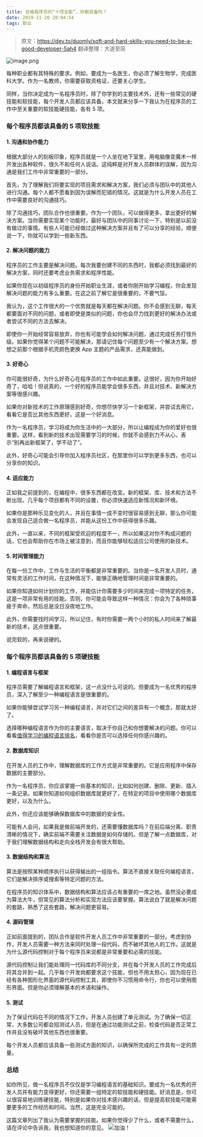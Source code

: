 ```yaml
---
title: 合格程序员的“十项全能”，你都具备吗？
date: 2019-11-20 20:04:54
tags: 职业
---
```


> 原文：https://dev.to/duomly/soft-and-hard-skills-you-need-to-be-a-good-developer-5ah4
翻译整理：大道至简

![image.png](https://upload-images.jianshu.io/upload_images/1618526-006f23ac02e0a901.png?imageMogr2/auto-orient/strip%7CimageView2/2/w/1240)

每种职业都有其特殊的要求。例如，要成为一名医生，你必须了解生物学，完成医科大学。作为一名教师，你需要获取资格证，还要关心学生。

同样，当你决定成为一名程序员时，除了你学到的主要技术外，还有一些常见的硬技能和软技能，每个开发人员都应该具备。本文就来分享一下我认为在程序员的工作中至关重要的软技能硬技能，各有 5 项。

<!-- more -->
### 每个程序员都该具备的 5 项软技能

#### 1\. 沟通和协作能力

根据大部分人的刻板印象，程序员就是一个人坐在地下室里，用电脑像变魔术一样开发出各种软件，很久不和任何人说话。这纯粹是对开发人员群体的误解，因为沟通是我们工作中非常重要的一部分。

首先，为了理解我们将要实现的项目需求和解决方案，我们必须与团队中的其他人进行沟通。每个人都不愿看到因为误解而犯错的情况。这就是为什么开发人员在工作中需要良好的沟通技巧。

除了沟通技巧，团队合作也很重要。作为一个团队，可以做得更多，拿出更好的解决方案。当你需要实现某个功能时，最好与团队中的同事讨论一下，特别是以前没有做过的事情。有些人可能已经做过这种解决方案并且有了可以分享的经验，顺便说一下，你就可以学到一些新东西。
#### 2\. 解决问题的能力

程序员的工作主要是解决问题。每次我要创建不同的东西时，我都必须找到最好的解决方案，同时还要考虑业务需求和程序性能。

如果你现在以初级程序员的身份开始职业生涯，或者你刚开始学习编程，你会发现解决问题的能力有多么重要。在这之前了解它是很重要的，不要气馁。

我认为，这个工作很大的一个优势就是每天都在解决问题。你不会感到无聊，每天都要面对不同的问题，或者即使是类似的问题，你也会尽力找到更好的解决办法或者尝试不同的方法去解决。

即使你一开始经常容易放弃，你也有可能学会如何解决问题，通过完成任务打怪升级。如果你觉得某个问题不可能解决，那请记住每个问题至少有一个解决方案。想想之前那个根据手机壳颜色更换 App 主题的产品需求，还真能做到。
#### 3\. 好奇心

你可能很好奇，为什么好奇心在程序员的工作中如此重要。这很好，因为你开始好奇了，哈哈！但说真的，一个好的程序员能学会很多东西，并且对技术、新解决方案等很感兴趣。

如果你对新技术的工作原理感到好奇，你想尽快学习一个新框架，并尝试去用它，看看它是否比其他东西更好，这是一个好消息。

作为一名程序员，学习将成为你生活中的一大部分，所以让编程成为你的爱好也很重要。这样，看到新的技术出现需要学习的时候，你就不会感到力不从心，表示“别再出新框架了，学不动了”。

此外，好奇心可能会引导你加入程序员社区，在那里你可以学到更多东西，也可以分享你的知识。
#### 4\. 适应能力

正如我之前提到的，在编程中，很多东西都在改变。新的框架、库、技术和方法不断出现。几乎每个项目都有不同的设置，你必须快速适应新情况和新环境。

如果你是那种乐见变化的人，并且在事情一成不变时很容易感到无聊，那么你可能会发现自己适合做一名程序员，并能从这份工作中获得很多乐趣。

此外，一直以来，不同的框架受欢迎的程度不一，所以如果这对你不构成问题的话，它也会帮助你在市场上被注意到，而且你能够轻松适应公司使用的新技术。
#### 5\. 时间管理能力

在每一份工作中，工作与生活的平衡都是非常重要的。当你是一名开发人员时，通常有灵活的工作时间，在这种情况下，能够正确地管理时间是非常重要的。

如果你知道如何计划你的工作，并能估计你需要多少时间来完成一项特定的任务，这是一项非常有用的技能。否则，你可能会导致这样一种情况：你会为了各种琐事疲于奔命，然后总是没日没夜地工作。

此外，你需要找时间学习，所以记住，有时你需要一两个小时的私人时间来了解最新的技术，这点很重要。

说完软的，再来说硬的。

### 每个程序员都该具备的 5 项硬技能

#### 1\. 编程语言与框架

程序员需要了解编程语言和框架，这一点没什么可说的。但要成为一名优秀的程序员，深入了解至少一种编程语言是很重要的。

如果你能够尝试学习另一种编程语言，并对它们之间的差异有一个概念，那就太好了。

选择哪种编程语言作为你的主要语言，取决于你自己和你想要解决的问题。你可以看看[值得学习的编程语言排名](https://www.blog.duomly.com/whiclanguing-in2019/)，看看你是否可以选择任何你感兴趣的。

#### 2\. 数据库知识

在开发人员的工作中，理解数据库的工作方式是非常重要的。它是应用程序中保存数据的主要部分。

作为一名程序员，你应该掌握一些基本的知识，比如如何创建、删除、更新、插入一条记录。如果你知道如何组织数据库就更好了，在特定的项目中使用哪个数据库更好，以及为什么。

此外，你还应该能够确保数据库中的数据的安全性。

可能有人会问，如果我是做前端开发的，还需要懂数据库吗？在前后端分离、职责清晰的情况下，确实前端不需要关注数据是如何存储的。但是了解一点数据库，对于我们理解数据结构和走向全栈开发会有很大帮助。
#### 3\. 数据结构和算法

算法是按照某种顺序执行以获得输出的一组指令。算法不直接关联任何编程语言，它们是解决排序或搜索等特定问题的方法。

在程序员的知识体系中，数据结构和算法应该占有重要的一席之地。虽然没必要成为算法大牛，但常见的算法分析和实现方法应该要掌握。算法说白了就是解决问题的套路，熟悉了这些套路，解决问题更容易。
#### 4\. 源码管理

正如前面提到的，团队合作是软件开发人员工作中非常重要的一部分。考虑到协作，开发人员需要一种方法来同时处理一段代码，而不破坏其他人的工作。这就是为什么源代码控制对于每个程序员来说都是非常重要和必需的技能。

源代码控制让我们能处理同一代码库的不同分支，并在每个开发人员的工作完成后将其合并到一起。几乎每个开发岗都要求这个技能，但也不用太担心，因为现在已经有各种图形化界面的源代码控制工具，即使你不习惯用命令行，你也可以使用图形界面。但是你必须理解基本的术语和操作。
#### 5\. 测试

为了保证代码在不同的情况下工作，开发人员创建了单元测试。为了确保一切正常，大多数公司都会招测试人员，但是在通过功能测试之前，检查代码是否正常工作并且没有破坏其他东西也很重要。

每个开发人员都应该具备一些测试方面的知识，以确保所完成的工作具有一定的质量。

### 总结

如你所见，做一名程序员不仅仅是学习编程语言的基础知识。要成为一名优秀的开发人员并有能力变得更好，你还需要一组特定的软技能和硬技能。好消息是，你可以很容易地训练硬技能，特别是如果你对技术感兴趣的话，但是提高软技能可能需要更多的工作经历和时间。当然，这是完全可能的。

这篇文章列出了我认为需要掌握的技能。如果你觉得少了什么，或者不需要什么，请在评论中告诉我，我也想知道你的意见。
![加油！](https://upload-images.jianshu.io/upload_images/1618526-02bc24a0b7a7cdf2.png?imageMogr2/auto-orient/strip%7CimageView2/2/w/1240)
